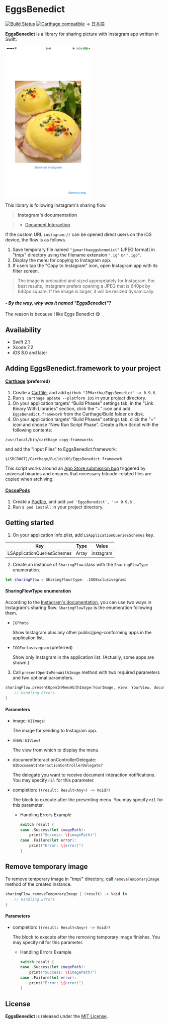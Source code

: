 # EggsBenedict
[![Build Status](https://travis-ci.org/JPMartha/EggsBenedict.svg)](https://travis-ci.org/JPMartha/EggsBenedict) [![Carthage compatible](https://img.shields.io/badge/Carthage-compatible-4BC51D.svg?style=flat)](https://github.com/Carthage/Carthage) → [日本語](./Documentation/README_ja.md)

__EggsBenedict__ is a library for sharing picture with Instagram app written in Swift.

<img src="./Images/EggsBenedict.gif" width=272>

This library is following Instagram's sharing flow.

> __Instagram's documentation__

> - [Document Interaction](https://www.instagram.com/developer/mobile-sharing/iphone-hooks/#document-interaction)

If the custom URL `instagram://` can be opened direct users on the iOS device, the flow is as follows.

1. Save temporary file named  `"jpmarthaeggsbenedict"` (JPEG format) in "tmp/" directory using the filename extension `".ig"` or `".igo"`.
2. Display the menu for copying to Instagram app.
3. If users tap the "Copy to Instagram" icon, open Instagram app with its filter screen.

  > The image is preloaded and sized appropriately for Instagram. For best results, Instagram prefers opening a JPEG that is 640px by 640px square. If the image is larger, it will be resized dynamically.

#### _\- By the way, why was it named "EggsBenedict"?_

The reason is because I like Eggs Benedict 😋

## Availability

- Swift 2.1
- Xcode 7.2
- iOS 8.0 and later

## Adding EggsBenedict.framework to your project

#### [Carthage](https://github.com/Carthage/Carthage) (preferred)

1. Create a [Cartfile](https://github.com/Carthage/Carthage/blob/master/Documentation/Artifacts.md#cartfile), and add `github "JPMartha/EggsBenedict" ~> 0.9.6`.
2. Run `$ carthage update --platform iOS` in your project directory.
3. On your application targets’ “Build Phases” settings tab, in the “Link Binary With Libraries” section, click the “+” icon and add `EggsBenedict.framework` from the Carthage/Build folder on disk.
4. On your application targets’ “Build Phases” settings tab, click the “+” icon and choose “New Run Script Phase”. Create a Run Script with the following contents: 
  ```
  /usr/local/bin/carthage copy-frameworks
  ```
  and add the "Input Files" to EggsBenedict.framework:
  ```
  $(SRCROOT)/Carthage/Build/iOS/EggsBenedict.framework
  ```
  
  This script works around an [App Store submission bug](http://www.openradar.me/radar?id=6409498411401216) triggered by universal binaries and ensures that necessary bitcode-related files are copied when archiving.
  
#### [CocoaPods](https://cocoapods.org)

1. Create a [Podfile](https://guides.cocoapods.org/using/the-podfile.html), and add `pod 'EggsBenedict', '~> 0.9.6'`.
2. Run `$ pod install` in your project directory.

## Getting started

1. On your application Info.plist, add `LSApplicationQueriesSchemes` key.

  Key                                           |Type    |Value
  ------------------------------------|--------|-----------
  LSApplicationQueriesSchemes | Array | instagram

2. Create an instance of `SharingFlow` class with the `SharingFlowType` enumeration.

  ```swift
  let sharingFlow = SharingFlow(type: .IGOExclusivegram)
  ```
  
  #### SharingFlowType enumeration

  According to the [Instagram's documentation](https://www.instagram.com/developer/mobile-sharing/iphone-hooks/#document-interaction), you can use two ways in Instagram's sharing flow. `SharingFlowType` is the enumeration following them.

  - `IGPhoto`
  
    Show Instagram plus any other public/jpeg-conforming apps in the application list.

  - `IGOExclusivegram` (preferred)
  
    Show only Instagram in the application list. (Actually, some apps are shown.)

3. Call `presentOpenInMenuWithImage` method with two required parameters and two optional parameters.

  ```swift
  sharingFlow.presentOpenInMenuWithImage(YourImage, view: YourView, documentInteractionControllerDelegate: nil) { (result) -> Void in
      // Handling Errors
  }
  ```
  
  #### Parameters
  
  - image: `UIImage!`
  
    The image for sending to Instagram app.
    
  - view: `UIView!`
  
    The view from which to display the menu.
    
  - documentInteractionControllerDelegate: `UIDocumentInteractionControllerDelegate?`
  
    The delegate you want to receive document interaction notifications. You may specify `nil` for this parameter.
    
  - completion: `((result: Result<Any>) -> Void)?`
  
    The block to execute after the presenting menu. You may specify `nil` for this parameter.
    
    - Handling Errors Example
    
      ```swift
      switch result {
      case .Success(let imagePath):
          print("Success: \(imagePath)")
      case .Failure(let error):
          print("Error: \(error)")
      }
      ```

## Remove temporary image

To remove temporary image in "tmp/" directory, call `removeTemporaryImage` method of the created instance.

  ```swift
  sharingFlow.removeTemporaryImage { (result) -> Void in
      // Handling Errors
  }
  ```
  
#### Parameters
  
  - completion: `((result: Result<Any>) -> Void)?`
  
    The block to execute after the removing temporary image finishes. You may specify nil for this parameter.
    
    - Handling Errors Example
    
      ```swift
      switch result {
      case .Success(let imagePath):
          print("Success: \(imagePath)")
      case .Failure(let error):
          print("Error: \(error)")
      }
      ```

## License

__EggsBenedict__ is released under the [MIT License](LICENSE).
